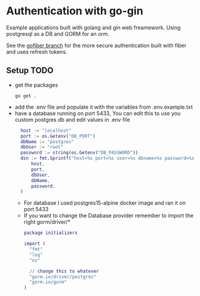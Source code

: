 # Authentication with go-gin
Example applications built with golang and gin web freamework. Using postgresql as a DB and GORM for an orm.

See the [gofiber branch](https://github.com/shobky/auth-go/blob/gofiber/README.md) for the more secure authentication built with fiber and uses refresh tokens.

## Setup TODO
* get the packages
  ```b
  go get .
  ```
* add the .env file and populate it with the variables from .env.example.txt
* have a database running on port 5433, You can edit this to use you custom postgres db and edit values in .env file
  ```g
	host := "localhost"
	port := os.Getenv("DB_PORT")
	dbName := "postgres"
	dbUser := "root"
	password := string(os.Getenv("DB_PASSWORD"))
	dsn := fmt.Sprintf("host=%s port=%s user=%s dbname=%s password=%s sslmode=disable",
		host,
		port,
		dbUser,
		dbName,
		password,
	)
  ```
  - For database I used postgres15-alpine docker image and ran it on port 5433
  - If you want to change the Database provider remember to import the right gorm/driver/*
    ```g
    package initializers

    import (
      "fmt"
      "log"
      "os"
    
      // change this to whatever
      "gorm.io/driver/postgres"
      "gorm.io/gorm"
    )
    ```
